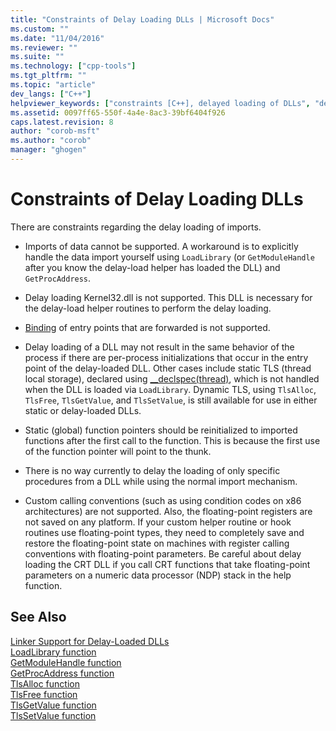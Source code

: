 ```yaml
---
title: "Constraints of Delay Loading DLLs | Microsoft Docs"
ms.custom: ""
ms.date: "11/04/2016"
ms.reviewer: ""
ms.suite: ""
ms.technology: ["cpp-tools"]
ms.tgt_pltfrm: ""
ms.topic: "article"
dev_langs: ["C++"]
helpviewer_keywords: ["constraints [C++], delayed loading of DLLs", "delayed loading of DLLs, constraints", "DLLs [C++], constraints"]
ms.assetid: 0097ff65-550f-4a4e-8ac3-39bf6404f926
caps.latest.revision: 8
author: "corob-msft"
ms.author: "corob"
manager: "ghogen"
---
```

# Constraints of Delay Loading DLLs
There are constraints regarding the delay loading of imports.  
  
-   Imports of data cannot be supported. A workaround is to explicitly handle the data import yourself using `LoadLibrary` (or `GetModuleHandle` after you know the delay-load helper has loaded the DLL) and `GetProcAddress`.  
  
-   Delay loading Kernel32.dll is not supported. This DLL is necessary for the delay-load helper routines to perform the delay loading.  
  
-   [Binding](../../build/reference/binding-imports.md) of entry points that are forwarded is not supported.  
  
-   Delay loading of a DLL may not result in the same behavior of the process if there are per-process initializations that occur in the entry point of the delay-loaded DLL. Other cases include static TLS (thread local storage), declared using [__declspec(thread)](../../cpp/thread.md), which is not handled when the DLL is loaded via `LoadLibrary`. Dynamic TLS, using `TlsAlloc`, `TlsFree`, `TlsGetValue`, and `TlsSetValue`, is still available for use in either static or delay-loaded DLLs.  
  
-   Static (global) function pointers should be reinitialized to imported functions after the first call to the function. This is because the first use of the function pointer will point to the thunk.  
  
-   There is no way currently to delay the loading of only specific procedures from a DLL while using the normal import mechanism.  
  
-   Custom calling conventions (such as using condition codes on x86 architectures) are not supported. Also, the floating-point registers are not saved on any platform. If your custom helper routine or hook routines use floating-point types, they need to completely save and restore the floating-point state on machines with register calling conventions with floating-point parameters. Be careful about delay loading the CRT DLL if you call CRT functions that take floating-point parameters on a numeric data processor (NDP) stack in the help function.  
  
## See Also  
 [Linker Support for Delay-Loaded DLLs](../../build/reference/linker-support-for-delay-loaded-dlls.md)   
 [LoadLibrary function](http://msdn.microsoft.com/library/windows/desktop/ms684175.aspx)   
 [GetModuleHandle function](http://msdn.microsoft.com/library/windows/desktop/ms683199.aspx)   
 [GetProcAddress function](http://msdn.microsoft.com/library/windows/desktop/ms683212.aspx)   
 [TlsAlloc function](http://msdn.microsoft.com/library/windows/desktop/ms686801.aspx)   
 [TlsFree function](http://msdn.microsoft.com/library/windows/desktop/ms686804.aspx)   
 [TlsGetValue function](http://msdn.microsoft.com/library/windows/desktop/ms686812.aspx)   
 [TlsSetValue function](http://msdn.microsoft.com/library/windows/desktop/ms686818.aspx)